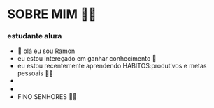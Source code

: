 # SOBRE MIM  🍷🗿 
### estudante alura
- 👋 olá eu sou Ramon
- eu estou intereçado em ganhar conhecimento 🗿
- eu estou recentemente aprendendo HABITOS:produtivos e metas pessoais 👨‍💼
-
- ﾠ
- FINO SENHORES  🍷🗿



<!---
ramonhenrique21/ramonhenrique21 is a ✨ special ✨ repository because its `README.md` (this file) appears on your GitHub profile.
You can click the Preview link to take a look at your changes.
--->
